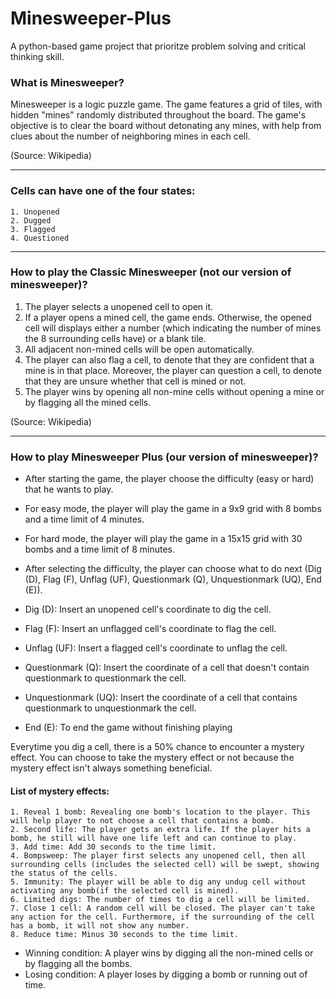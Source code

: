 # Minesweeper-Plus
A python-based game project that prioritze problem solving and critical thinking skill.

### What is Minesweeper?

Minesweeper is a logic puzzle game. 
The game features a grid of tiles, with hidden "mines" randomly distributed throughout the board.
The game's objective is to clear the board without detonating any mines, with help from clues about the number of neighboring mines in each cell.

(Source: Wikipedia)

---------------------------------------------------------------------------------------------------------------------------------------------------

### Cells can have one of the four states:

    1. Unopened  
    2. Dugged 
    3. Flagged
    4. Questioned

---------------------------------------------------------------------------------------------------------------------------------------------------

### How to play the Classic Minesweeper (not our version of minesweeper)?

1. The player selects a unopened cell to open it.
2. If a player opens a mined cell, the game ends. Otherwise, the opened cell will displays either a number (which indicating the number of mines the 8 surrounding cells have) or a blank tile.
3. All adjacent non-mined cells will be open automatically.
4. The player can also flag a cell, to denote that they are confident that a mine is in that place. Moreover, the player can question a cell, to denote that they are unsure whether that cell is mined or not.
5. The player wins by opening all non-mine cells without opening a mine or by flagging all the mined cells.

(Source: Wikipedia)

---------------------------------------------------------------------------------------------------------------------------------------------------

### How to play Minesweeper Plus (our version of minesweeper)?

- After starting the game, the player choose the difficulty (easy or hard) that he wants to play.
- For easy mode, the player will play the game in a 9x9 grid with 8 bombs and a time limit of 4 minutes.
- For hard mode, the player will play the game in a 15x15 grid with 30 bombs and a time limit of 8 minutes.
- After selecting the difficulty, the player can choose what to do next (Dig (D), Flag (F), Unflag (UF), Questionmark (Q), Unquestionmark (UQ), End (E)).

- Dig (D): Insert an unopened cell's coordinate to dig the cell.
- Flag (F): Insert an unflagged cell's coordinate to flag the cell.
- Unflag (UF): Insert a flagged cell's coordinate to unflag the cell.
- Questionmark (Q): Insert the coordinate of a cell that doesn't contain questionmark to questionmark the cell.
- Unquestionmark (UQ): Insert the coordinate of a cell that contains questionmark to unquestionmark the cell.
- End (E): To end the game without finishing playing


Everytime you dig a cell, there is a 50% chance to encounter a mystery effect. You can choose to take the mystery effect or not because the mystery effect isn't always something beneficial.


#### List of mystery effects:

    1. Reveal 1 bomb: Revealing one bomb's location to the player. This will help player to not choose a cell that contains a bomb.
    2. Second life: The player gets an extra life. If the player hits a bomb, he still will have one life left and can continue to play.
    3. Add time: Add 30 seconds to the time limit.
    4. Bompsweep: The player first selects any unopened cell, then all surrounding cells (includes the selected cell) will be swept, showing the status of the cells.
    5. Immunity: The player will be able to dig any undug cell without activating any bomb(if the selected cell is mined).
    6. Limited digs: The number of times to dig a cell will be limited.
    7. Close 1 cell: A random cell will be closed. The player can't take any action for the cell. Furthermore, if the surrounding of the cell has a bomb, it will not show any number.
    8. Reduce time: Minus 30 seconds to the time limit.

- Winning condition: A player wins by digging all the non-mined cells or by flagging all the bombs.
- Losing condition: A player loses by digging a bomb or running out of time.
